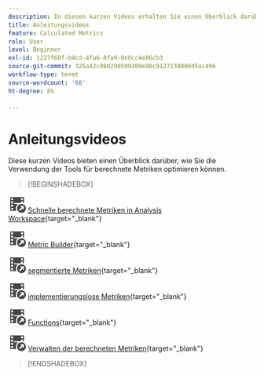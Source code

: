 ```yaml
---
description: In diesen kurzen Videos erhalten Sie einen Überblick darüber, wie Sie die Verwendung der berechneten Metriken optimieren können.
title: Anleitungsvideos
feature: Calculated Metrics
role: User
level: Beginner
exl-id: 1227f68f-b4cd-4fa6-8fa9-0e8cc4e86cb3
source-git-commit: 325a42c080290509309e90c9127138800d5ac496
workflow-type: tm+mt
source-wordcount: '68'
ht-degree: 8%

---
```


# Anleitungsvideos

Diese kurzen Videos bieten einen Überblick darüber, wie Sie die Verwendung der Tools für berechnete Metriken optimieren können.

>[!BEGINSHADEBOX]

![VideoCheckedOut](/help/assets/icons/VideoCheckedOut.svg) [Schnelle berechnete Metriken in Analysis Workspace](https://experienceleague.adobe.com/docs/analytics-learn/tutorials/components/calculated-metrics/quick-calculated-metrics-in-analysis-workspace.html?lang=de){target="_blank"}

![VideoCheckedOut](/help/assets/icons/VideoCheckedOut.svg) [Metric Builder](https://experienceleague.adobe.com/docs/analytics-learn/tutorials/components/calculated-metrics/calculated-metrics-metric-builder.html?lang=de){target="_blank"}

![VideoCheckedOut](/help/assets/icons/VideoCheckedOut.svg) [segmentierte Metriken](https://experienceleague.adobe.com/docs/analytics-learn/tutorials/components/calculated-metrics/calculated-metrics-segmented-metrics.html?lang=de){target="_blank"}

![VideoCheckedOut](/help/assets/icons/VideoCheckedOut.svg) [implementierungslose Metriken](https://experienceleague.adobe.com/docs/analytics-learn/tutorials/components/calculated-metrics/calculated-metrics-implementationless-metrics.html?lang=de){target="_blank"}

![videoCheckedOut](/help/assets/icons/VideoCheckedOut.svg) [Functions](https://experienceleague.adobe.com/docs/analytics-learn/tutorials/components/calculated-metrics/calculated-metrics-functions.html?lang=de){target="_blank"}

![VideoCheckedOut](/help/assets/icons/VideoCheckedOut.svg) [Verwalten der berechneten Metriken](https://experienceleague.adobe.com/docs/analytics-learn/tutorials/components/calculated-metrics/manage-your-calculated-metrics.html?lang=de){target="_blank"}


>[!ENDSHADEBOX]
